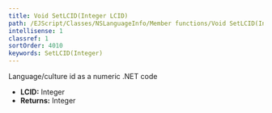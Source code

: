 ```yaml
---
title: Void SetLCID(Integer LCID)
path: /EJScript/Classes/NSLanguageInfo/Member functions/Void SetLCID(Integer p_0)
intellisense: 1
classref: 1
sortOrder: 4010
keywords: SetLCID(Integer)
---
```



Language/culture id as a numeric .NET code



* **LCID:** Integer
* **Returns:** Integer


